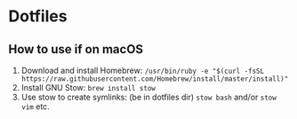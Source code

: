 # Dotfiles

## How to use if on macOS
1. Download and install Homebrew:  `/usr/bin/ruby -e "$(curl -fsSL https://raw.githubusercontent.com/Homebrew/install/master/install)"`
2. Install GNU Stow: `brew install stow`
3. Use stow to create symlinks: (be in dotfiles dir) `stow bash` and/or `stow vim` etc.

